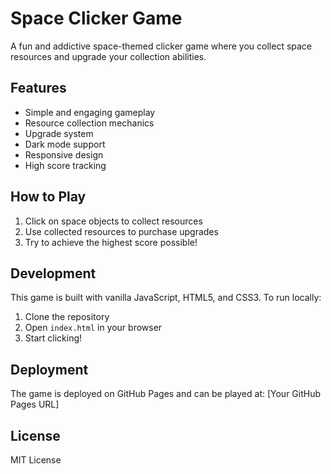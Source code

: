 # Space Clicker Game

A fun and addictive space-themed clicker game where you collect space resources and upgrade your collection abilities.

## Features

- Simple and engaging gameplay
- Resource collection mechanics
- Upgrade system
- Dark mode support
- Responsive design
- High score tracking

## How to Play

1. Click on space objects to collect resources
2. Use collected resources to purchase upgrades
3. Try to achieve the highest score possible!

## Development

This game is built with vanilla JavaScript, HTML5, and CSS3. To run locally:

1. Clone the repository
2. Open `index.html` in your browser
3. Start clicking!

## Deployment

The game is deployed on GitHub Pages and can be played at: [Your GitHub Pages URL]

## License

MIT License